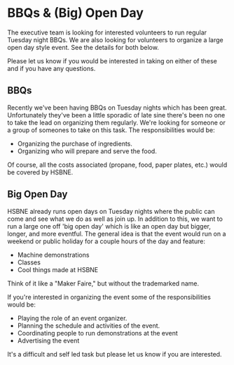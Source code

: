 # BBQs & (Big) Open Day

The executive team is looking for interested volunteers to run regular Tuesday night BBQs. We are also looking for volunteers to organize a large open day style event. See the details for both below.

Please let us know if you would be interested in taking on either of these and if you have any questions.

## BBQs
Recently we've been having BBQs on Tuesday nights which has been great. Unfortunately they've been a little sporadic of late sine there's been no one to take the lead on organizing them regularly. We're looking for someone or a group of someones to take on this task. The responsibilities would be:

* Organizing the purchase of ingredients.
* Organizing who will prepare and serve the food.

Of course, all the costs associated (propane, food, paper plates, etc.) would be covered by HSBNE.

## Big Open Day
HSBNE already runs open days on Tuesday nights where the public can come and see what we do as well as join up. In addition to this, we want to run a large one off 'big open day' which is like an open day but bigger, longer, and more eventful. The general idea is that the event would run on a weekend or public holiday for a couple hours of the day and feature:
* Machine demonstrations
* Classes
* Cool things made at HSBNE

Think of it like a "Maker Faire," but without the trademarked name.

If you're interested in organizing the event some of the responsibilities would be:
* Playing the role of an event organizer.
* Planning the schedule and activities of the event.
* Coordinating people to run demonstrations at the event
* Advertising the event

It's a difficult and self led task but please let us know if you are interested.
